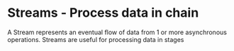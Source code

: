 # Streams - Process data in chain

A Stream represents an eventual flow of data from 1 or more asynchronous operations. Streams are useful for processing
data in stages
